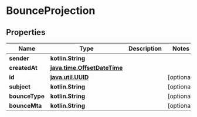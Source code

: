 
# BounceProjection

## Properties
Name | Type | Description | Notes
------------ | ------------- | ------------- | -------------
**sender** | **kotlin.String** |  | 
**createdAt** | [**java.time.OffsetDateTime**](java.time.OffsetDateTime) |  | 
**id** | [**java.util.UUID**](java.util.UUID) |  |  [optional]
**subject** | **kotlin.String** |  |  [optional]
**bounceType** | **kotlin.String** |  |  [optional]
**bounceMta** | **kotlin.String** |  |  [optional]




